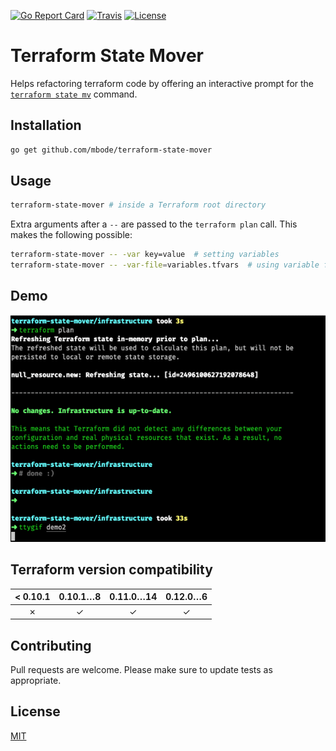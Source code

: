 [![Go Report Card](https://goreportcard.com/badge/github.com/mbode/terraform-state-mover)](https://goreportcard.com/report/github.com/mbode/terraform-state-mover)
[![Travis](https://img.shields.io/travis/mbode/terraform-state-mover)](https://travis-ci.org/mbode/terraform-state-mover)
[![License](https://img.shields.io/github/license/mbode/terraform-state-mover)](https://github.com/mbode/terraform-state-mover/blob/master/LICENSE)

# Terraform State Mover

Helps refactoring terraform code by offering an interactive prompt for the [`terraform state mv`](https://www.terraform.io/docs/commands/state/mv.html) command.

## Installation

```bash
go get github.com/mbode/terraform-state-mover
```

## Usage

```bash
terraform-state-mover # inside a Terraform root directory
```

Extra arguments after a `--` are passed to the `terraform plan` call. This makes the following possible:
```bash
terraform-state-mover -- -var key=value  # setting variables
terraform-state-mover -- -var-file=variables.tfvars  # using variable files
```

## Demo

![](demo.gif)

## Terraform version compatibility

| < 0.10.1 | 0.10.1…8 | 0.11.0…14 | 0.12.0…6 | 
|:--------:|:--------:|:---------:|:--------:|
| ✗        | ✓        | ✓         | ✓        |

## Contributing
Pull requests are welcome. Please make sure to update tests as appropriate.

## License
[MIT](https://choosealicense.com/licenses/mit/)
